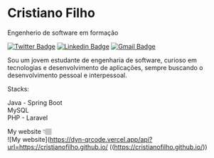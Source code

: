 # Cristiano Filho

Engenherio de software em formação

[![Twitter Badge](https://img.shields.io/badge/-@_cristiano.filho-073919?style=flat-square&labelColor=cc&logo=instagram&logoColor=white&link=https://instagram.com.br/_cristiano.filho/?hl=pt-br)](https://www.instagram.com/_cristiano.filho/?hl=pt-br) [![Linkedin Badge](https://img.shields.io/badge/-Cristiano%20Filho-073919?style=flat-square&logo=Linkedin&logoColor=white&link=https://www.linkedin.com/in/diego-schell-fernandes/)](https://www.linkedin.com/in/cristiano-filho-16a141150/) [![Gmail Badge](https://img.shields.io/badge/-cristianoliveira01.co@gmail.com-073919?style=flat-square&logo=Gmail&logoColor=white&link=mailto:cristianoliveira01.co@gmail.com)](mailto:cristianoliveira01.co@gmail.com)

Sou um jovem estudante de engenharia de software, curioso em tecnologias e desenvolvimento de aplicações, sempre buscando o desenvolvimento pessoal e interpessoal.

Stacks: 

Java - Spring Boot <br>
MySQL <br>
PHP - Laravel <br>                                               

 My website 👇🏽 <br> ![My website](https://dyn-qrcode.vercel.app/api?url=https://cristianofilho.github.io/ 
 ((https://cristianofilho.github.io/))


